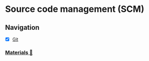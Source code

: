 # Source code management (SCM)

## Navigation

- [x] [Git](./git/readme.md)

### [Materials 📂](./materials.md)
